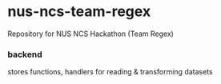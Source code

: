 # nus-ncs-team-regex
Repository for NUS NCS Hackathon (Team Regex)

### backend
stores functions, handlers for reading & transforming datasets


